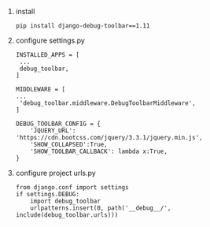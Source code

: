 1. install

   ```
   pip install django-debug-toolbar==1.11
   ```

2. configure settings.py

   ```
   INSTALLED_APPS = [
   	...
   	debug_toolbar,
   ]
   
   MIDDLEWARE = [
   ...
   	'debug_toolbar.middleware.DebugToolbarMiddleware',
   ]
   
   DEBUG_TOOLBAR_CONFIG = {
       'JQUERY_URL': 'https://cdn.bootcss.com/jquery/3.3.1/jquery.min.js',
       'SHOW_COLLAPSED':True,
       'SHOW_TOOLBAR_CALLBACK': lambda x:True,
   }
   ```

3. configure project urls.py

   ```
   from django.conf import settings
   if settings.DEBUG:
       import debug_toolbar
       urlpatterns.insert(0, path('__debug__/', include(debug_toolbar.urls)))
   ```

   

